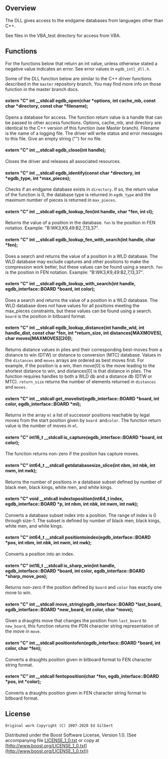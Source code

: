 ## Overview 

The DLL gives access to the endgame databases from languages other than C++. 

See files in the VBA_test directory for access from VBA.

## Functions
For the functions below that return an int value, unless otherwise stated a negative value indicates an error. See error values in `egdb_intl_dll.h`.

Some of the DLL function below are similar to the C++ driver functions described in the `master` repository branch. You may find more info on those function in the master branch docs.
#### extern "C" int __stdcall egdb_open(char *options, int cache_mb, const char *directory, const char *filename);
Opens a database for access. The function return value is a handle that can be passed to other access functions.
Options, cache_mb, and directory are identical to the C++ version of this function (see Master branch).
Filename is the name of a logging file. The driver will write status and error messages to this file. Give an empty string ("") for no file.
#### extern "C" int __stdcall egdb_close(int handle);
Closes the driver and releases all associated resources. 
#### extern "C" int __stdcall egdb_identify(const char *directory, int *egdb_type, int *max_pieces);
Checks if an endgame database exists in `directory`. If so, the return value of the function is 0, the database type is returned in `egdb_type` and the maximum number of pieces is returned in `max_pieces`.
#### extern "C" int __stdcall egdb_lookup_fen(int handle, char *fen, int cl);
Returns the value of a position in the database. `fen` is the position in FEN notation. Example: "B:WK3,K9,49:B2,7,13,37".
#### extern "C" int __stdcall egdb_lookup_fen_with_search(int handle, char *fen);
Does a search and returns the value of a position in a WLD database. The WLD database may exclude captures and other positions to make the compression work better, but these values can be found using a search.
`fen` is the position in FEN notation. Example: "B:WK3,K9,49:B2,7,13,37".
#### extern "C" int __stdcall egdb_lookup_with_search(int handle, egdb_interface::BOARD *board, int color);
Does a search and returns the value of a position in a WLD database. The WLD database does not have values for all positions meeting the max_pieces constraints, but these values can be found using a search.
`board` is the position in bitboard format.
#### extern "C" int __stdcall egdb_lookup_distance(int handle_wld, int handle_dist, const char *fen, int *return_size, int distances[MAXMOVES], char moves[MAXMOVES][20]);
Returns distance values in plies and their corresponding best-moves from a distance to win (DTW) or distance to conversion (MTC) database. Values in the `distances` and  `moves` arrays are ordered as best moves first. For example, if the position is a win, then move[0] is the move leading to the shortest distance to win, and distances[0] is that distance in plies. The function requires handles to both a WLD db and a distance db (DTW or MTC).
`return_size` returns the number of elements returned in `distances` and `moves`.
#### extern "C" int __stdcall get_movelist(egdb_interface::BOARD *board, int color, egdb_interface::BOARD *ml);
Returns in the array `ml` a list of successor positions reachable by legal moves from the start position given by `board `and`color`. The function return value is the number of moves in `ml`.
#### extern "C" int16_t __stdcall is_capture(egdb_interface::BOARD *board, int color);
The function returns non-zero if the position has capture moves.
#### extern "C" int64_t __stdcall getdatabasesize_slice(int nbm, int nbk, int nwm, int nwk);
Returns the number of positions in a database subset defined by number of black men, black kings, white men, and white kings.
#### extern "C" void __stdcall indextoposition(int64_t index, egdb_interface::BOARD *p, int nbm, int nbk, int nwm, int nwk);
Converts a database subset index into a position. The range of index is 0 through size-1. The subset is defined by number of black men, black kings, white men, and white kings.
#### extern "C" int64_t __stdcall positiontoindex(egdb_interface::BOARD *pos, int nbm, int nbk, int nwm, int nwk);
Converts a position into an index.
#### extern "C" int16_t __stdcall is_sharp_win(int handle, egdb_interface::BOARD *board, int color, egdb_interface::BOARD *sharp_move_pos);
Returns non-zero if the position defined by `board` and `color` has exactly one move to win.
#### extern "C" int __stdcall move_string(egdb_interface::BOARD *last_board, egdb_interface::BOARD *new_board, int color, char *move);
Given a draughts move that changes the position from `last_board` to `new_board`, this function returns the PDN character string representation of the move in `move`.
#### extern "C" int __stdcall positiontofen(egdb_interface::BOARD *board, int color, char *fen);
Converts a draughts position given in bitboard format to FEN character string format.
#### extern "C" int __stdcall fentoposition(char *fen, egdb_interface::BOARD *pos, int *color);
Converts a draughts position given in FEN character string format to bitboard format.
## License

    Original work Copyright (C) 2007-2020 Ed Gilbert

Distributed under the Boost Software License, Version 1.0.
(See accompanying file [LICENSE_1_0.txt](LICENSE_1_0.txt) or copy at
[http://www.boost.org/LICENSE_1_0.txt](http://www.boost.org/LICENSE_1_0.txt))
